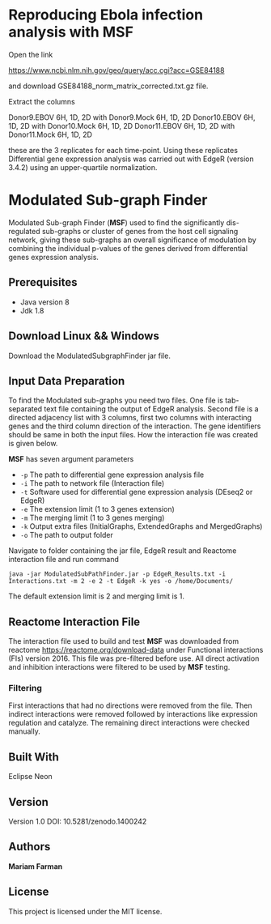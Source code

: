 # Reproducing Ebola infection analysis with MSF

Open the link 

https://www.ncbi.nlm.nih.gov/geo/query/acc.cgi?acc=GSE84188

and download GSE84188_norm_matrix_corrected.txt.gz file.

Extract the columns
 
Donor9.EBOV 6H, 1D, 2D with Donor9.Mock 6H, 1D, 2D
Donor10.EBOV 6H, 1D, 2D with Donor10.Mock 6H, 1D, 2D
Donor11.EBOV 6H, 1D, 2D with Donor11.Mock 6H, 1D, 2D

these are the 3 replicates for each time-point. Using these replicates Differential gene expression analysis was carried out with EdgeR (version 3.4.2) using an upper-quartile normalization.

# Modulated Sub-graph Finder

Modulated Sub-graph Finder (**MSF**) used to find the significantly dis-regulated sub-graphs or cluster of genes from the host cell signaling network, giving these sub-graphs an overall significance of modulation by combining the individual p-values of the genes derived from differential genes expression analysis. 

## Prerequisites

* Java version 8
* Jdk 1.8

## Download Linux && Windows

Download the ModulatedSubgraphFinder jar file.


## Input Data Preparation

To find the Modulated sub-graphs you need two files. One file is tab-separated text file containing the output of EdgeR analysis. Second file is a directed adjacency list with 3 columns, first two columns with interacting genes and the third column direction of the interaction. The gene identifiers should be same in both the input files. How the interaction file was created is given below.

**MSF** has seven argument parameters 

* `-p`	The path to differential gene expression analysis file 
* `-i`	The path to network file (Interaction file)
* `-t`	Software used for differential  gene expression analysis (DEseq2 or EdgeR)
* `-e`	The extension limit (1 to 3 genes extension)
* `-m`	The merging limit (1 to 3 genes merging)
* `-k`	Output extra files (InitialGraphs, ExtendedGraphs and MergedGraphs)
* `-o`	The path to output folder

Navigate to folder containing the jar file, EdgeR result and Reactome interaction file and run command

`java -jar ModulatedSubPathFinder.jar -p EdgeR_Results.txt -i Interactions.txt -m 2 -e 2 -t EdgeR -k yes -o /home/Documents/`

The default extension limit is 2 and merging limit is 1.

## Reactome Interaction File

The interaction file used to build and test **MSF** was downloaded from reactome https://reactome.org/download-data under Functional interactions (FIs) version 2016. This file was pre-filtered before use. All direct activation and inhibition interactions were filtered to be used by **MSF** testing.

### Filtering

First interactions that had no directions were removed from the file. Then indirect interactions were removed followed by interactions like expression regulation and catalyze. The remaining direct interactions were checked manually.






## Built With

Eclipse Neon

## Version

Version 1.0
DOI: 10.5281/zenodo.1400242 

## Authors

**Mariam Farman** 

## License

This project is licensed under the MIT license.





